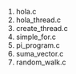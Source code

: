1. hola.c  
2. hola_thread.c  
3. create_thread.c  
4. simple_for.c  
5. pi_program.c  
6. suma_vector.c
7. random_walk.c